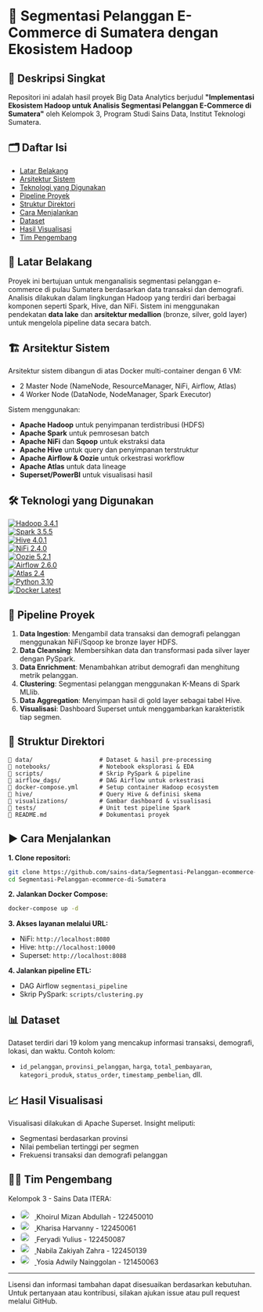 # 🚀 Segmentasi Pelanggan E-Commerce di Sumatera dengan Ekosistem Hadoop

## 📖 Deskripsi Singkat
Repositori ini adalah hasil proyek Big Data Analytics berjudul **"Implementasi Ekosistem Hadoop untuk Analisis Segmentasi Pelanggan E-Commerce di Sumatera"** oleh Kelompok 3, Program Studi Sains Data, Institut Teknologi Sumatera.

## 🗂️ Daftar Isi

* [Latar Belakang](#latar-belakang)
* [Arsitektur Sistem](#arsitektur-sistem)
* [Teknologi yang Digunakan](#teknologi-yang-digunakan)
* [Pipeline Proyek](#pipeline-proyek)
* [Struktur Direktori](#struktur-direktori)
* [Cara Menjalankan](#cara-menjalankan)
* [Dataset](#dataset)
* [Hasil Visualisasi](#hasil-visualisasi)
* [Tim Pengembang](#tim-pengembang)

## 📝 Latar Belakang

Proyek ini bertujuan untuk menganalisis segmentasi pelanggan e-commerce di pulau Sumatera berdasarkan data transaksi dan demografi. Analisis dilakukan dalam lingkungan Hadoop yang terdiri dari berbagai komponen seperti Spark, Hive, dan NiFi. Sistem ini menggunakan pendekatan **data lake** dan **arsitektur medallion** (bronze, silver, gold layer) untuk mengelola pipeline data secara batch.

## 🏗️ Arsitektur Sistem

Arsitektur sistem dibangun di atas Docker multi-container dengan 6 VM:

* 2 Master Node (NameNode, ResourceManager, NiFi, Airflow, Atlas)
* 4 Worker Node (DataNode, NodeManager, Spark Executor)

Sistem menggunakan:

* **Apache Hadoop** untuk penyimpanan terdistribusi (HDFS)
* **Apache Spark** untuk pemrosesan batch
* **Apache NiFi** dan **Sqoop** untuk ekstraksi data
* **Apache Hive** untuk query dan penyimpanan terstruktur
* **Apache Airflow & Oozie** untuk orkestrasi workflow
* **Apache Atlas** untuk data lineage
* **Superset/PowerBI** untuk visualisasi hasil

## 🛠️ Teknologi yang Digunakan



[![Hadoop 3.4.1](https://img.shields.io/badge/Hadoop-3.4.1-yellow?logo=apachehadoop)](https://hadoop.apache.org/releases.html)   
[![Spark 3.5.5](https://img.shields.io/badge/Spark-3.5.5-orange?logo=apachespark)](https://spark.apache.org/downloads.html)    
[![Hive 4.0.1](https://img.shields.io/badge/Hive-4.0.1-yellowgreen?logo=apachehive)](https://hive.apache.org/general/downloads/)    
[![NiFi 2.4.0](https://img.shields.io/badge/NiFi-2.4.0-blue?logo=apachenifi)](https://nifi.apache.org/download.html)    
[![Oozie 5.2.1](https://img.shields.io/badge/Oozie-5.2.1-red?logo=apacheoozie)](https://oozie.apache.org/downloads.html)    
[![Airflow 2.6.0](https://img.shields.io/badge/Airflow-2.6.0-blue?logo=apacheairflow)](https://airflow.apache.org/docs/apache-airflow/stable/installation/index.html)  
[![Atlas 2.4](https://img.shields.io/badge/Atlas-2.4-lightgrey?logo=apacheatlas)](https://atlas.apache.org/Downloads.html)   
[![Python 3.10](https://img.shields.io/badge/Python-3.10-blue?logo=python)](https://www.python.org/downloads/release/python-3100/)   
[![Docker Latest](https://img.shields.io/badge/Docker-Latest-blue?logo=docker)](https://www.docker.com/products/docker-desktop/)   

## 🔄 Pipeline Proyek

1. **Data Ingestion**: Mengambil data transaksi dan demografi pelanggan menggunakan NiFi/Sqoop ke bronze layer HDFS.
2. **Data Cleansing**: Membersihkan data dan transformasi pada silver layer dengan PySpark.
3. **Data Enrichment**: Menambahkan atribut demografi dan menghitung metrik pelanggan.
4. **Clustering**: Segmentasi pelanggan menggunakan K-Means di Spark MLlib.
5. **Data Aggregation**: Menyimpan hasil di gold layer sebagai tabel Hive.
6. **Visualisasi**: Dashboard Superset untuk menggambarkan karakteristik tiap segmen.

## 📁 Struktur Direktori

```
📁 data/                   # Dataset & hasil pre-processing
📁 notebooks/              # Notebook eksplorasi & EDA
📁 scripts/                # Skrip PySpark & pipeline
📁 airflow_dags/           # DAG Airflow untuk orkestrasi
📄 docker-compose.yml      # Setup container Hadoop ecosystem
📁 hive/                   # Query Hive & definisi skema
📁 visualizations/         # Gambar dashboard & visualisasi
📁 tests/                  # Unit test pipeline Spark
📄 README.md               # Dokumentasi proyek

```

## ▶️ Cara Menjalankan

**1. Clone repositori:**

```bash
git clone https://github.com/sains-data/Segmentasi-Pelanggan-ecommerce-di-Sumatera.git
cd Segmentasi-Pelanggan-ecommerce-di-Sumatera
```

**2. Jalankan Docker Compose:**

```bash
docker-compose up -d
```

**3. Akses layanan melalui URL:**

* NiFi: `http://localhost:8080`
* Hive: `http://localhost:10000`
* Superset: `http://localhost:8088`

**4. Jalankan pipeline ETL:**

* DAG Airflow `segmentasi_pipeline`
* Skrip PySpark: `scripts/clustering.py`

## 📊 Dataset

Dataset terdiri dari 19 kolom yang mencakup informasi transaksi, demografi, lokasi, dan waktu. Contoh kolom:

* `id_pelanggan`, `provinsi_pelanggan`, `harga`, `total_pembayaran`, `kategori_produk`, `status_order`, `timestamp_pembelian`, dll.

## 📈 Hasil Visualisasi

Visualisasi dilakukan di Apache Superset. Insight meliputi:

* Segmentasi berdasarkan provinsi
* Nilai pembelian tertinggi per segmen
* Frekuensi transaksi dan demografi pelanggan

## 👨‍💻 Tim Pengembang

Kelompok 3 - Sains Data ITERA:

* <a href="https://github.com/khoirulmizan" target="_blank"> <img src="https://github.com/khoirulmizan.png" width="20" height="20" alt="Khoirul Mizan Abdullah" title="Khoirul Mizan Abdullah" style="border-radius:50%; margin-right:10px;"> </a> Khoirul Mizan Abdullah - 122450010 
* <a href="https://github.com/kharisaharvanny" target="_blank"> <img src="https://github.com/kharisaharvanny.png" width="20" height="20" alt="Kharisa Harvanny" title="Kharisa Harvanny" style="border-radius:50%; margin-right:10px;"> </a>Kharisa Harvanny - 122450061 
* <a href="https://github.com/strng-fer" target="_blank"> <img src="https://github.com/strng-fer.png" width="20" height="20" alt="Feryadi Yulius" title="Feryadi Yulius" style="border-radius:50%; margin-right:10px;"> </a> Feryadi Yulius - 122450087 
* <a href="https://github.com/zeeyachan" target="_blank"> <img src="https://github.com/zeeyachan.png" width="20" height="20" alt="Nabila Zakiyah Zahra" title="Nabila Zakiyah Zahra" style="border-radius:50%; margin-right:10px;"> </a> Nabila Zakiyah Zahra - 122450139 
* <a href="https://github.com/Wildozen" target="_blank"> <img src="https://github.com/Wildozen.png" width="20" height="20" alt="Yosia Adwily Nainggolan" title="Yosia Adwily Nainggolan" style="border-radius:50%; margin-right:10px;"> </a> Yosia Adwily Nainggolan - 121450063 

---

Lisensi dan informasi tambahan dapat disesuaikan berdasarkan kebutuhan. Untuk pertanyaan atau kontribusi, silakan ajukan issue atau pull request melalui GitHub.
